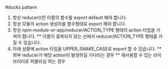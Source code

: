 #ducks pattern

1. 항상 reducer()란 이름의 함수를 export default 해야 합니다.
2. 항상 모듈의 action 생성자를 함수형태로 export 해야 합니다.
3. 항상 npm-module-or-app/reducer/ACTION_TYPE 형태의 action 타입을 가져야 합니다.
   \*\* 이름이 중복되지 않는 선에서 reducer/ACTION_TYPE 형태를 가질 수 있습니다.
4. 아래 상황에 action 타입을 UPPER_SNAKE_CASE로 export 할 수 있습니다.
   ** 외부 reducer가 해당 action이 발생하길 기다리는 경우
   ** 재사용할 수 있는 라이브러리로 퍼블리싱 하는 경우
